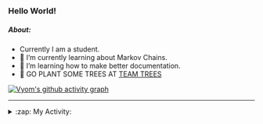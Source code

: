 ### Hello World!

##### About:
- Currently I am a student.
- 🌱 I’m currently learning about Markov Chains.
- 🌱 I’m learning how to make better documentation.
- 🌱 GO PLANT SOME TREES AT [TEAM TREES](https://teamtrees.org/)

[![Vyom's github activity graph](https://activity-graph.herokuapp.com/graph?username=Vyvy-vi)](https://github.com/ashutosh00710/github-readme-activity-graph)

---
<details>
  <summary>:zap: My Activity:</summary>
  
<!--START_SECTION:waka-->
![Code Time](http://img.shields.io/badge/Code%20Time-788%20hrs%2046%20mins-blue)

**I'm a Night 🦉** 

```text
🌞 Morning    67 commits     ██░░░░░░░░░░░░░░░░░░░░░░░   10.0% 
🌆 Daytime    156 commits    █████░░░░░░░░░░░░░░░░░░░░   23.28% 
🌃 Evening    211 commits    ███████░░░░░░░░░░░░░░░░░░   31.49% 
🌙 Night      236 commits    ████████░░░░░░░░░░░░░░░░░   35.22%

```
📅 **I'm Most Productive on Sunday** 

```text
Monday       66 commits     ██░░░░░░░░░░░░░░░░░░░░░░░   9.85% 
Tuesday      110 commits    ████░░░░░░░░░░░░░░░░░░░░░   16.42% 
Wednesday    104 commits    ████░░░░░░░░░░░░░░░░░░░░░   15.52% 
Thursday     84 commits     ███░░░░░░░░░░░░░░░░░░░░░░   12.54% 
Friday       88 commits     ███░░░░░░░░░░░░░░░░░░░░░░   13.13% 
Saturday     68 commits     ██░░░░░░░░░░░░░░░░░░░░░░░   10.15% 
Sunday       150 commits    █████░░░░░░░░░░░░░░░░░░░░   22.39%

```


📊 **This Week I Spent My Time On** 

```text
🔥 Editors: 
VS Code                  11 hrs 2 mins       █████████████████████░░░░   86.97% 
Vim                      1 hr 39 mins        ███░░░░░░░░░░░░░░░░░░░░░░   13.03%

🐱‍💻 Projects: 
uni-webpages             6 hrs 36 mins       █████████████░░░░░░░░░░░░   52.03% 
praise_backend_js        3 hrs 33 mins       ███████░░░░░░░░░░░░░░░░░░   27.97% 
blog                     2 hrs 2 mins        ████░░░░░░░░░░░░░░░░░░░░░   16.07% 
api                      26 mins             ░░░░░░░░░░░░░░░░░░░░░░░░░   3.42% 
Unknown Project          3 mins              ░░░░░░░░░░░░░░░░░░░░░░░░░   0.46%

```


 Last Updated on 09/05/2022 10:04:36 UTC
<!--END_SECTION:waka-->
</details>
